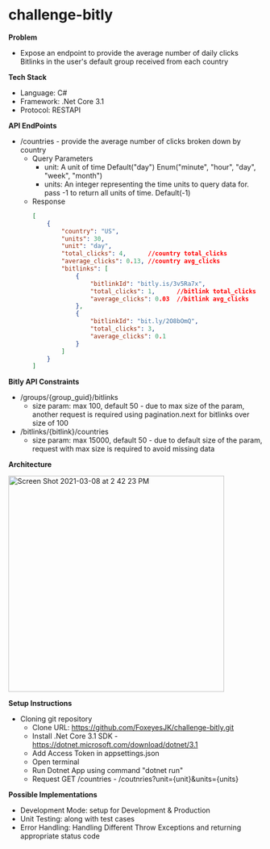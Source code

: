 # challenge-bitly



**Problem**
* Expose an endpoint to provide the average number of daily clicks Bitlinks in the user's default group received from each country


**Tech Stack**
* Language: C#
* Framework: .Net Core 3.1
* Protocol: RESTAPI 


**API EndPoints**
* /countries - provide the average number of clicks broken down by country
    * Query Parameters
        * unit: A unit of time
                Default("day")
                Enum("minute", "hour", "day", "week", "month")
        * units: An integer representing the time units to query data for. pass -1  to return all units of time.
                Default(-1)
    * Response
        ```json
        [
            {
                "country": "US",
                "units": 30,
                "unit": "day",
                "total_clicks": 4,      //country total_clicks
                "average_clicks": 0.13, //country avg_clicks
                "bitlinks": [
                    {
                        "bitlinkId": "bitly.is/3v5Ra7x",
                        "total_clicks": 1,      //bitlink total_clicks
                        "average_clicks": 0.03  //bitlink avg_clicks 
                    },
                    {
                        "bitlinkId": "bit.ly/2O8bOmQ",
                        "total_clicks": 3,
                        "average_clicks": 0.1
                    }
                ]
            }
        ]
        ```


**Bitly API Constraints**
* /groups/{group_guid}/bitlinks
    * size param: max 100, default 50 - due to max size of the param, another request is required using pagination.next for bitlinks over size of 100
* /bitlinks/{bitlink}/countries
    * size param: max 15000, default 50 - due to default size of the param, request with max size is required to avoid missing data


**Architecture**

<img width="428" alt="Screen Shot 2021-03-08 at 2 42 23 PM" src="https://user-images.githubusercontent.com/25089799/110372894-db342780-801c-11eb-8384-2813ad7659de.png">


**Setup Instructions**
* Cloning git repository
	* Clone URL: https://github.com/FoxeyesJK/challenge-bitly.git
	* Install .Net Core 3.1 SDK - https://dotnet.microsoft.com/download/dotnet/3.1
    * Add Access Token in appsettings.json
    * Open terminal
    * Run Dotnet App using command "dotnet run"
    * Request GET /countries - /coutnries?unit={unit}&units={units}


**Possible Implementations**
* Development Mode: setup for Development & Production
* Unit Testing: along with test cases
* Error Handling: Handling Different Throw Exceptions and returning appropriate status code

